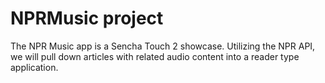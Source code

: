 # NPRMusic project
The NPR Music app is a Sencha Touch 2 showcase. Utilizing the NPR API, we will pull
down articles with related audio content into a reader type application.
